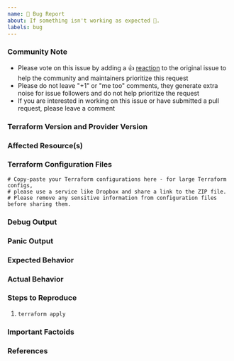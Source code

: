```yaml
---
name: 🐛 Bug Report
about: If something isn't working as expected 🤔.
labels: bug
---
```


<!---
Before filing a bug report, see if your issue is already covered in the [troubleshooting guide](https://www.terraform.io/docs/providers/oci/guides/troubleshooting.html)

Please note the following times when an issue is likely outside of the OCI provider.
This could be either due to issues in the Oracle Cloud Infrastructure service or the Terraform core.

Examples of Oracle Cloud Infrastructure service issues:
* You receive an error with HTTP status code such as 500
* One of your resources timed out while waiting to reach a specific state, even after increasing your operation timeout value

If you are running into one of the above scenarios, we recommend contacting Oracle support at https://docs.cloud.oracle.com/iaas/Content/GSG/Tasks/contactingsupport.htm


Examples of Terraform core issues:
* [Configuration Language](https://www.terraform.io/docs/configuration/index.html) or resource ordering issues
* [State](https://www.terraform.io/docs/state/index.html) and [State Backend](https://www.terraform.io/docs/backends/index.html) issues
* [Provisioner](https://www.terraform.io/docs/provisioners/index.html) issues
* [Registry](https://registry.terraform.io/) issues
* Spans resources across multiple providers

If you are running into a Terraform core issue, we recommend opening an issue in the [Terraform core repository](https://github.com/hashicorp/terraform/) instead.
--->

<!--- Please keep this note for the community --->

### Community Note

* Please vote on this issue by adding a 👍 [reaction](https://blog.github.com/2016-03-10-add-reactions-to-pull-requests-issues-and-comments/) to the original issue to help the community and maintainers prioritize this request
* Please do not leave "+1" or "me too" comments, they generate extra noise for issue followers and do not help prioritize the request
* If you are interested in working on this issue or have submitted a pull request, please leave a comment

<!--- Thank you for keeping this note for the community --->

### Terraform Version and Provider Version

<!--- Please run `terraform -v` to show the Terraform core version and provider version(s). 
If you are using a local copy of the Terraform Oracle Cloud Infrastructure Provider, run the plugin directly to get the version: `<path-to-plugin>/terraform-provider-oci`
If you are not running the latest version of Terraform or the provider, please upgrade because your issue may have already been fixed. [Terraform documentation on provider versioning](https://www.terraform.io/docs/configuration/providers.html#provider-versions). --->

### Affected Resource(s)

<!--- Please list the affected resources and data sources. For example, "oci_core_vcn". --->


### Terraform Configuration Files

<!--- Information about code formatting: https://help.github.com/articles/basic-writing-and-formatting-syntax/#quoting-code --->

```hcl
# Copy-paste your Terraform configurations here - for large Terraform configs,
# please use a service like Dropbox and share a link to the ZIP file. 
# Please remove any sensitive information from configuration files before sharing them. 
```

### Debug Output

<!---
Please provide a link to a GitHub Gist containing the complete debug output. Please do NOT paste the debug output in the issue; just paste a link to the Gist.

To obtain the debug output, see the [Verbose logging for OCI Terraform Provider](https://www.terraform.io/docs/providers/oci/guides/troubleshooting.html#verbose-logging-for-oci-terraform-provider).

Github Gist: https://gist.github.com/
--->

### Panic Output

<!--- 
If Terraform produced a panic, please provide a link to a GitHub Gist containing the output of the `crash.log`. 

Github Gist: https://gist.github.com/
--->

### Expected Behavior

<!--- What should have happened? --->

### Actual Behavior

<!--- What actually happened? --->

### Steps to Reproduce

<!--- Please list the steps required to reproduce the issue. --->

1. `terraform apply`

### Important Factoids

<!--- Is there anything atypical about your environment that we should know? For example: Is the issue specific to a region? --->

### References

<!---
Information about referencing Github Issues: https://help.github.com/articles/basic-writing-and-formatting-syntax/#referencing-issues-and-pull-requests

Are there any other GitHub issues (open or closed) or pull requests that should be linked here? Vendor documentation? For example:
--->

